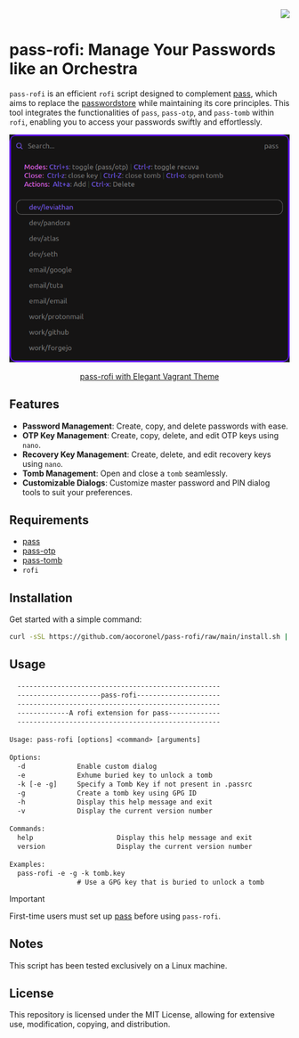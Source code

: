 <img src="https://git.disroot.org/aocoronel/images/raw/branch/main/pass.png" align="right" height="100"/>
<br>

# pass-rofi: Manage Your Passwords like an Orchestra

`pass-rofi` is an efficient `rofi` script designed to complement [pass](https://github.com/aocoronel/pass), which aims to replace the [passwordstore](https://www.passwordstore.org/) while maintaining its core principles. This tool integrates the functionalities of `pass`, `pass-otp`, and `pass-tomb` within `rofi`, enabling you to access your passwords swiftly and effortlessly.

<div align="center"><a href="https://github.com/aocoronel/elegantvagrant/tree/main/rofi">
  <img src="./assets/pass-rofi.png" alt="pass-rofi image">
  <p>pass-rofi with Elegant Vagrant Theme</p>
</a>
</div>

## Features

- **Password Management**: Create, copy, and delete passwords with ease.
- **OTP Key Management**: Create, copy, delete, and edit OTP keys using `nano`.
- **Recovery Key Management**: Create, delete, and edit recovery keys using `nano`.
- **Tomb Management**: Open and close a `tomb` seamlessly.
- **Customizable Dialogs**: Customize master password and PIN dialog tools to suit your preferences.

## Requirements

- [pass](https://github.com/aocoronel/pass)
- [pass-otp](https://github.com/aocoronel/pass-otp)
- [pass-tomb](https://github.com/aocoronel/pass-tomb)
- `rofi`

## Installation

Get started with a simple command:

```bash
curl -sSL https://github.com/aocoronel/pass-rofi/raw/main/install.sh | bash
```

## Usage

```
  ---------------------------------------------------
  ---------------------pass-rofi---------------------
  ---------------------------------------------------
  -------------A rofi extension for pass-------------
  ---------------------------------------------------

Usage: pass-rofi [options] <command> [arguments]

Options:
  -d             Enable custom dialog
  -e             Exhume buried key to unlock a tomb
  -k [-e -g]     Specify a Tomb Key if not present in .passrc
  -g             Create a tomb key using GPG ID
  -h             Display this help message and exit
  -v             Display the current version number

Commands:
  help                     Display this help message and exit
  version                  Display the current version number

Examples:
  pass-rofi -e -g -k tomb.key
                 # Use a GPG key that is buried to unlock a tomb
```

> [!IMPORTANT]
> First-time users must set up [pass](https://github.com/aocoronel/pass) before using `pass-rofi`.

## Notes

This script has been tested exclusively on a Linux machine.

## License

This repository is licensed under the MIT License, allowing for extensive use, modification, copying, and distribution.
